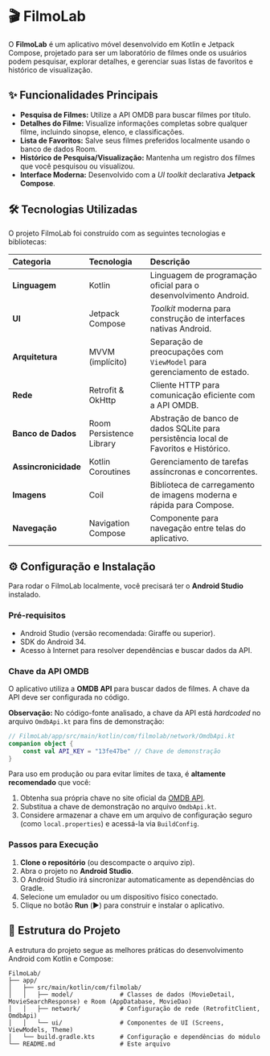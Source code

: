# 🎬 FilmoLab

O **FilmoLab** é um aplicativo móvel desenvolvido em Kotlin e Jetpack Compose, projetado para ser um laboratório de filmes onde os usuários podem pesquisar, explorar detalhes, e gerenciar suas listas de favoritos e histórico de visualização.

## ✨ Funcionalidades Principais

*   **Pesquisa de Filmes:** Utilize a API OMDB para buscar filmes por título.
*   **Detalhes do Filme:** Visualize informações completas sobre qualquer filme, incluindo sinopse, elenco, e classificações.
*   **Lista de Favoritos:** Salve seus filmes preferidos localmente usando o banco de dados Room.
*   **Histórico de Pesquisa/Visualização:** Mantenha um registro dos filmes que você pesquisou ou visualizou.
*   **Interface Moderna:** Desenvolvido com a *UI toolkit* declarativa **Jetpack Compose**.

## 🛠️ Tecnologias Utilizadas

O projeto FilmoLab foi construído com as seguintes tecnologias e bibliotecas:

| Categoria | Tecnologia | Descrição |
| :--- | :--- | :--- |
| **Linguagem** | Kotlin | Linguagem de programação oficial para o desenvolvimento Android. |
| **UI** | Jetpack Compose | *Toolkit* moderna para construção de interfaces nativas Android. |
| **Arquitetura** | MVVM (implícito) | Separação de preocupações com `ViewModel` para gerenciamento de estado. |
| **Rede** | Retrofit & OkHttp | Cliente HTTP para comunicação eficiente com a API OMDB. |
| **Banco de Dados** | Room Persistence Library | Abstração de banco de dados SQLite para persistência local de Favoritos e Histórico. |
| **Assincronicidade** | Kotlin Coroutines | Gerenciamento de tarefas assíncronas e concorrentes. |
| **Imagens** | Coil | Biblioteca de carregamento de imagens moderna e rápida para Compose. |
| **Navegação** | Navigation Compose | Componente para navegação entre telas do aplicativo. |

## ⚙️ Configuração e Instalação

Para rodar o FilmoLab localmente, você precisará ter o **Android Studio** instalado.

### Pré-requisitos

*   Android Studio (versão recomendada: Giraffe ou superior).
*   SDK do Android 34.
*   Acesso à Internet para resolver dependências e buscar dados da API.

### Chave da API OMDB

O aplicativo utiliza a **OMDB API** para buscar dados de filmes. A chave da API deve ser configurada no código.

**Observação:** No código-fonte analisado, a chave da API está *hardcoded* no arquivo `OmdbApi.kt` para fins de demonstração:

```kotlin
// FilmoLab/app/src/main/kotlin/com/filmolab/network/OmdbApi.kt
companion object {
    const val API_KEY = "13fe47be" // Chave de demonstração
}
```

Para uso em produção ou para evitar limites de taxa, é **altamente recomendado** que você:

1.  Obtenha sua própria chave no site oficial da [OMDB API](http://www.omdbapi.com/).
2.  Substitua a chave de demonstração no arquivo `OmdbApi.kt`.
3.  Considere armazenar a chave em um arquivo de configuração seguro (como `local.properties`) e acessá-la via `BuildConfig`.

### Passos para Execução

1.  **Clone o repositório** (ou descompacte o arquivo zip).
2.  Abra o projeto no **Android Studio**.
3.  O Android Studio irá sincronizar automaticamente as dependências do Gradle.
4.  Selecione um emulador ou um dispositivo físico conectado.
5.  Clique no botão **Run** (▶️) para construir e instalar o aplicativo.

## 📂 Estrutura do Projeto

A estrutura do projeto segue as melhores práticas do desenvolvimento Android com Kotlin e Compose:

```
FilmoLab/
├── app/
│   ├── src/main/kotlin/com/filmolab/
│   │   ├── model/             # Classes de dados (MovieDetail, MovieSearchResponse) e Room (AppDatabase, MovieDao)
│   │   ├── network/           # Configuração de rede (RetrofitClient, OmdbApi)
│   │   └── ui/                # Componentes de UI (Screens, ViewModels, Theme)
│   └── build.gradle.kts       # Configuração e dependências do módulo
└── README.md                  # Este arquivo
```
